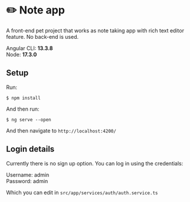 # ✏️ Note app

A front-end pet project that works as note taking app with rich text editor feature. No back-end is used.

Angular CLI: **13.3.8** </br>
Node: **17.3.0**

## Setup

Run:

```
$ npm install
```
And then run:

```
$ ng serve --open
```
And then navigate to `http://localhost:4200/`

## Login details

Currently there is no sign up option. You can log in using the credentials:

Username: admin </br>
Password: admin

Which you can edit in `src/app/services/auth/auth.service.ts`
